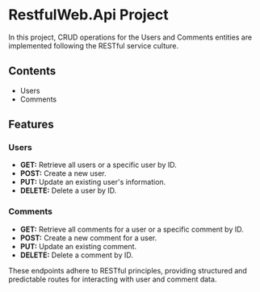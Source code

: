 # RestfulWeb.Api Project

In this project, CRUD operations for the Users and Comments entities are implemented following the RESTful service culture.

## Contents

- Users
- Comments

## Features

### Users
- **GET:** Retrieve all users or a specific user by ID.
- **POST:** Create a new user.
- **PUT:** Update an existing user's information.
- **DELETE:** Delete a user by ID.

### Comments
- **GET:** Retrieve all comments for a user or a specific comment by ID.
- **POST:** Create a new comment for a user.
- **PUT:** Update an existing comment.
- **DELETE:** Delete a comment by ID.

These endpoints adhere to RESTful principles, providing structured and predictable routes for interacting with user and comment data.
